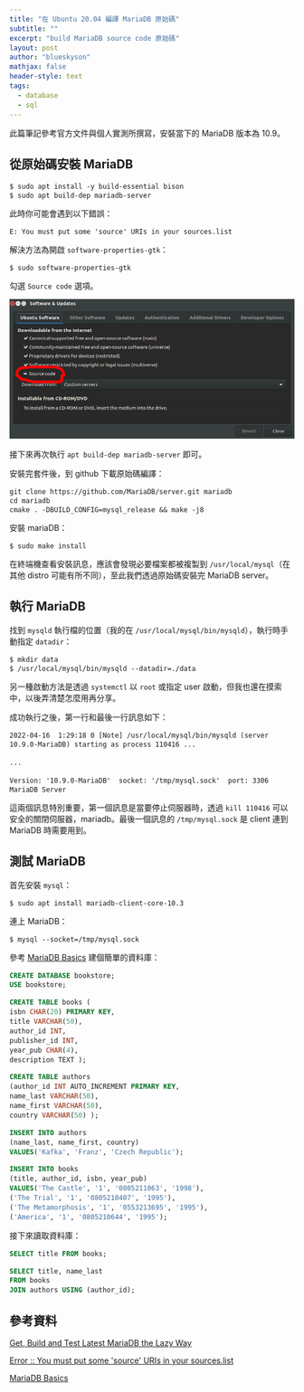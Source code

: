 ```yaml
---
title: "在 Ubuntu 20.04 編譯 MariaDB 原始碼"
subtitle: ""
excerpt: "build MariaDB source code 原始碼"
layout: post
author: "blueskyson"
mathjax: false
header-style: text
tags:
  - database
  - sql
---
```


此篇筆記參考官方文件與個人實測所撰寫，安裝當下的 MariaDB 版本為 10.9。

## 從原始碼安裝 MariaDB

```non
$ sudo apt install -y build-essential bison
$ sudo apt build-dep mariadb-server
```

此時你可能會遇到以下錯誤：

```non
E: You must put some 'source' URIs in your sources.list
```

解決方法為開啟 `software-properties-gtk`：

```non
$ sudo software-properties-gtk
```

勾選 `Source code` 選項。

![](https://raw.githubusercontent.com/blueskyson/image-host/master/2022/mariadb1.png)

接下來再次執行 `apt build-dep mariadb-server` 即可。

安裝完套件後，到 github 下載原始碼編譯：

```non
git clone https://github.com/MariaDB/server.git mariadb
cd mariadb
cmake . -DBUILD_CONFIG=mysql_release && make -j8
```

安裝 mariaDB：

```
$ sudo make install
```

在終端機查看安裝訊息，應該會發現必要檔案都被複製到 `/usr/local/mysql`（在其他 distro 可能有所不同），至此我們透過原始碼安裝完 MariaDB server。

## 執行 MariaDB

找到 `mysqld` 執行檔的位置（我的在 `/usr/local/mysql/bin/mysqld`），執行時手動指定 `datadir`：

```non
$ mkdir data
$ /usr/local/mysql/bin/mysqld --datadir=./data
```

另一種啟動方法是透過 `systemctl` 以 `root` 或指定 user 啟動，但我也還在摸索中，以後弄清楚怎麼用再分享。

成功執行之後，第一行和最後一行訊息如下：

```non
2022-04-16  1:29:18 0 [Note] /usr/local/mysql/bin/mysqld (server 10.9.0-MariaDB) starting as process 110416 ...

... 

Version: '10.9.0-MariaDB'  socket: '/tmp/mysql.sock'  port: 3306  MariaDB Server
```

這兩個訊息特別重要，第一個訊息是當要停止伺服器時，透過 `kill 110416` 可以安全的關閉伺服器，mariadb。最後一個訊息的 `/tmp/mysql.sock` 是 client 連到 MariaDB 時需要用到。

## 測試 MariaDB

首先安裝 `mysql`：

```non
$ sudo apt install mariadb-client-core-10.3
```

連上 MariaDB：

```non
$ mysql --socket=/tmp/mysql.sock
```

參考 [MariaDB Basics](https://mariadb.com/kb/en/mariadb-basics/) 建個簡單的資料庫：

```sql
CREATE DATABASE bookstore;
USE bookstore;
```

```sql
CREATE TABLE books (
isbn CHAR(20) PRIMARY KEY, 
title VARCHAR(50),
author_id INT,
publisher_id INT,
year_pub CHAR(4),
description TEXT );
```

```sql
CREATE TABLE authors
(author_id INT AUTO_INCREMENT PRIMARY KEY,
name_last VARCHAR(50),
name_first VARCHAR(50),
country VARCHAR(50) );
```

```sql
INSERT INTO authors
(name_last, name_first, country)
VALUES('Kafka', 'Franz', 'Czech Republic');
```

```sql
INSERT INTO books
(title, author_id, isbn, year_pub)
VALUES('The Castle', '1', '0805211063', '1998'),
('The Trial', '1', '0805210407', '1995'),
('The Metamorphosis', '1', '0553213695', '1995'),
('America', '1', '0805210644', '1995');
```

接下來讀取資料庫：

```sql
SELECT title FROM books;
```

```sql
SELECT title, name_last 
FROM books 
JOIN authors USING (author_id);
```

## 參考資料

[Get, Build and Test Latest MariaDB the Lazy Way](https://mariadb.com/kb/en/get-build-and-test-latest-mariadb-the-lazy-way/)

[Error :: You must put some 'source' URIs in your sources.list](https://askubuntu.com/questions/496549/error-you-must-put-some-source-uris-in-your-sources-list)

[MariaDB Basics](https://mariadb.com/kb/en/mariadb-basics/)
